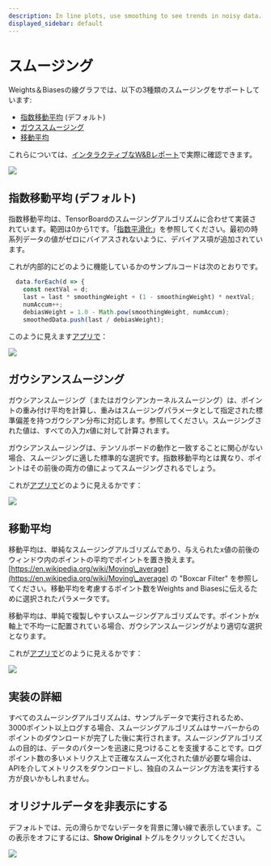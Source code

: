 ```yaml
---
description: In line plots, use smoothing to see trends in noisy data.
displayed_sidebar: default
---
```


# スムージング

Weights＆Biasesの線グラフでは、以下の3種類のスムージングをサポートしています:

* [指数移動平均](smoothing.md#exponential-moving-average-default) (デフォルト)
* [ガウススムージング](smoothing.md#gaussian-smoothing)
* [移動平均](smoothing.md#running-average)

これらについては、[インタラクティブなW&Bレポート](https://wandb.ai/carey/smoothing-example/reports/W-B-Smoothing-Features--Vmlldzo1MzY3OTc)で実際に確認できます。

![](/images/app_ui/beamer_smoothing.gif)

## 指数移動平均 (デフォルト)

指数移動平均は、TensorBoardのスムージングアルゴリズムに合わせて実装されています。範囲は0から1です。「[指数平滑化](https://www.wikiwand.com/en/Exponential\_smoothing)」を参照してください。最初の時系列データの値がゼロにバイアスされないように、デバイアス項が追加されています。

これが内部的にどのように機能しているかのサンプルコードは次のとおりです。

```javascript
  data.forEach(d => {
    const nextVal = d;
    last = last * smoothingWeight + (1 - smoothingWeight) * nextVal;
    numAccum++;
    debiasWeight = 1.0 - Math.pow(smoothingWeight, numAccum);
    smoothedData.push(last / debiasWeight);
```
このように見えます[アプリで](https://wandb.ai/carey/smoothing-example/reports/W-B-Smoothing-Features--Vmlldzo1MzY3OTc)：

![](/images/app_ui/exponential_moving_average.png)

## ガウシアンスムージング

ガウシアンスムージング（またはガウシアンカーネルスムージング）は、ポイントの重み付け平均を計算し、重みはスムージングパラメータとして指定された標準偏差を持つガウシアン分布に対応します。参照してください。スムージングされた値は、すべての入力x値に対して計算されます。

ガウシアンスムージングは、テンソルボードの動作と一致することに関心がない場合、スムージングに適した標準的な選択です。指数移動平均とは異なり、ポイントはその前後の両方の値によってスムージングされるでしょう。

これが[アプリで](https://wandb.ai/carey/smoothing-example/reports/W-B-Smoothing-Features--Vmlldzo1MzY3OTc#3.-gaussian-smoothing)どのように見えるかです：

![](/images/app_ui/gaussian_smoothing.png)

## 移動平均

移動平均は、単純なスムージングアルゴリズムであり、与えられたx値の前後のウィンドウ内のポイントの平均でポイントを置き換えます。[https://en.wikipedia.org/wiki/Moving\_average](https://en.wikipedia.org/wiki/Moving\_average) の "Boxcar Filter" を参照してください。移動平均を考慮するポイント数をWeights and Biasesに伝えるために選択されたパラメータです。

移動平均は、単純で複製しやすいスムージングアルゴリズムです。ポイントがx軸上で不均一に配置されている場合、ガウシアンスムージングがより適切な選択となります。

これが[アプリで](https://wandb.ai/carey/smoothing-example/reports/W-B-Smoothing-Features--Vmlldzo1MzY3OTc#4.-running-average)どのように見えるかです：

![](/images/app_ui/running_average.png)

## 実装の詳細

すべてのスムージングアルゴリズムは、サンプルデータで実行されるため、3000ポイント以上ログする場合、スムージングアルゴリズムはサーバーからのポイントのダウンロードが完了した後に実行されます。スムージングアルゴリズムの目的は、データのパターンを迅速に見つけることを支援することです。ログポイント数の多いメトリクス上で正確なスムーズ化された値が必要な場合は、APIを介してメトリクスをダウンロードし、独自のスムージング方法を実行する方が良いかもしれません。

## オリジナルデータを非表示にする
デフォルトでは、元の滑らかでないデータを背景に薄い線で表示しています。この表示をオフにするには、**Show Original** トグルをクリックしてください。



![](/images/app_ui/demo_wandb_smoothing_turn_on_and_off_original_data.gif)